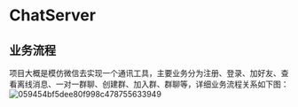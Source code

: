 # ChatServer
## 业务流程
项目大概是模仿微信去实现一个通讯工具，主要业务分为注册、登录、加好友、查看离线消息、一对一群聊、创建群、加入群、群聊等，详细业务流程关系如下图： 
![059454bf5dee80f998c478755633949](https://github.com/user-attachments/assets/af5b8673-4406-46d1-952a-c136d20bb252)


